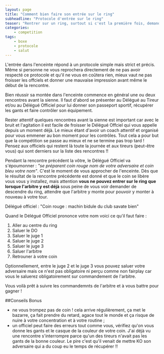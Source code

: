 ```yaml
---
layout: page
title: "Comment bien faire son entrée sur le ring"
subheadline: "Protocole d'entrée sur le ring"
teaser: "Rentrer sur un ring, surtout si c'est la première fois, demande du courage. Tout est codifié en <em>Savate Boxe Française</em>, découvrez ici comment réussir votre entrée sur le ring à tous les coups."
categories:
    - competition
tags:
    - boxe
    - protocole
    - salut
---
```

L'entrée dans l'enceinte répond à un protocole simple mais strict et précis. Même si personne ne vous reprochera directement de ne pas avoir respecté ce protocole et qu'il ne vous en coûtera rien, mieux vaut ne pas froisser les offciels et donner une mauvaise impression avant même le début de la rencontre.

Bien réussir sa montée dans l'enceinte commence en général une ou deux rencontres avant la sienne. Il faut d'abord se présenter au Délégué au Tireur et/ou au Délégué Officiel pour lui donner son passeport sportif, récupérer les gants et faire contrôler son équipement.

Rester attentif quelques rencontres avant la sienne est important car avec le bruit et l'agitation il est facile de froisser le Délégué Offciel qui vous appelle depuis un moment déjà. Le mieux étant d'avoir un coach attentif et organisé pour vous emmener au bon moment pour les contrôles. Tout cela a pour but que la compétition se passe au mieux et ne se termine pas trop tard ! Pensez aux officiels qui restent là toute la journée et aux tireurs (peut-être vous) qui sont derniers sur la liste des rencontres !!

Pendant la rencontre précédent la vôtre, le Délégué Officiel va s'époumonner : *"se préparent coin rouge nom de votre adversaire et coin bleu votre nom"*. C'est le moment de vous approcher de l'enceinte. Dès que le résultat de la rencontre précédente est donné et que le coin se libère vous vous y installez, mais attention **vous ne pouvez entrer sur le ring que lorsque l'arbitre y est déjà** sous peine de vous voir demander de descendre du ring, attendre que l'arbitre y monte pour pouvoir y monter à nouveau à votre tour.

Délégué officiel : "Coin rouge : machin bidule du club savate bien"

Quand le Délégué Officiel prononce votre nom voici ce qu'il faut faire :

1. Aller au centre du ring
2. Saluer le DO
3. Saluer le juge 1
4. Saluer le juge 2
5. Saluer le juge 3
6. Saluer l'arbitre
7. Retrouner à votre coin

Optionnellement, entre le juge 2 et le juge 3 vous pouvez saluer votre adversaire mais ce n'est pas obligatoire ni perçu comme non fairplay car vous le saluerez obligatoirement sur commandement de l'arbitre.


Vous voilà prêt à suivre les commandemnts de l'arbitre et à vous battre pour gagner !

##Conseils Bonus

- ne vous trompez pas de coin ! cela arrive régulièrement, ça met le bazarre, ça fait prendre du retard, agace tout le monde et ça risque de nuire à votre concentration et à votre routine ;
- un officiel peut faire des erreurs tout comme vous, vérifiez qu'on vous donne les gants et le casque de la couleur de votre coin. J'ai déjà vu une rencontre s'interrompre parce qu'un des tireurs n'avait pas les gants de la bonne couleur. Le pire c'est qu'il venait de mettre KO son adversaire qui a du coup eu le temps de récupérer !!